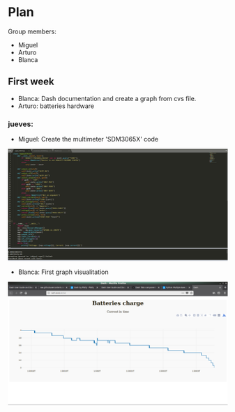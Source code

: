 # Plan
Group members:
- Miguel
- Arturo
- Blanca

## First week
- Blanca: Dash documentation and create a graph from cvs file.
- Arturo: batteries hardware
### jueves:
- Miguel: Create the multimeter 'SDM3065X' code  
<img src="presentacion1\multimetro.png">

- Blanca:
First graph visualitation
<img src="presentacion1\graph1_current.png">

